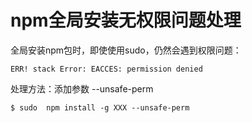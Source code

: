 # npm全局安装无权限问题处理

全局安装npm包时，即使使用sudo，仍然会遇到权限问题：

```shell
ERR! stack Error: EACCES: permission denied
```

处理方法：添加参数 --unsafe-perm


```shell
$ sudo  npm install -g XXX --unsafe-perm
```
